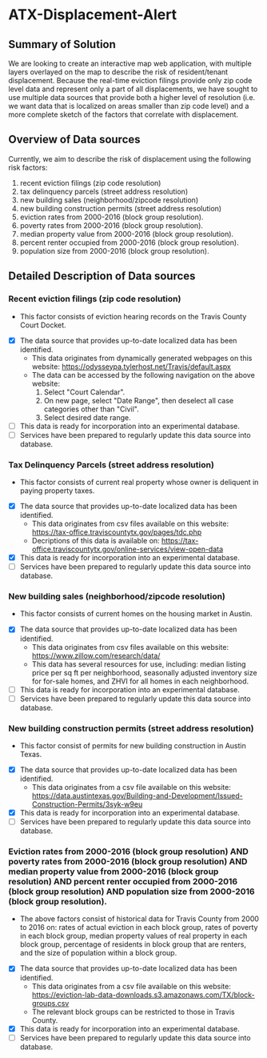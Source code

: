 # ATX-Displacement-Alert

## Summary of Solution
We are looking to create an interactive map web application, with multiple layers overlayed on the map to describe the risk of resident/tenant displacement. Because the real-time eviction filings provide only zip code level data and represent only a part of all displacements, we have sought to use multiple data sources that provide both a higher level of resolution (i.e. we want data that is localized on areas smaller than zip code level) and a more complete sketch of the factors that correlate with displacement.

## Overview of Data sources
Currently, we aim to describe the risk of displacement using the following risk factors:
1. recent eviction filings (zip code resolution)
2. tax delinquency parcels (street address resolution)
3. new building sales (neighborhood/zipcode resolution)
4. new building construction permits (street address resolution)
5. eviction rates from 2000-2016 (block group resolution).
6. poverty rates from 2000-2016 (block group resolution).
7. median property value from 2000-2016 (block group resolution).
8. percent renter occupied from 2000-2016 (block group resolution).
9. population size from 2000-2016 (block group resolution).

## Detailed Description of Data sources
### Recent eviction filings (zip code resolution)
- This factor consists of eviction hearing records on the Travis County Court Docket.
- [x] The data source that provides up-to-date localized data has been identified.
    * This data originates from dynamically generated webpages on this website: https://odysseypa.tylerhost.net/Travis/default.aspx
    * The data can be accessed by the following navigation on the above website:
        1. Select "Court Calendar".
        2. On new page, select "Date Range", then deselect all case categories other than "Civil".
        3. Select desired date range.    
- [ ] This data is ready for incorporation into an experimental database.
- [ ] Services have been prepared to regularly update this data source into database.

### Tax Delinquency Parcels (street address resolution)
- This factor consists of current real property whose owner is deliquent in paying property taxes.
- [x] The data source that provides up-to-date localized data has been identified.
    * This data originates from csv files available on this website: https://tax-office.traviscountytx.gov/pages/tdc.php
    * Decriptions of this data is available on: https://tax-office.traviscountytx.gov/online-services/view-open-data
- [x] This data is ready for incorporation into an experimental database.
- [ ] Services have been prepared to regularly update this data source into database.

### New building sales (neighborhood/zipcode resolution)
- This factor consists of current homes on the housing market in Austin.
- [x] The data source that provides up-to-date localized data has been identified.
    * This data originates from csv files available on this website: https://www.zillow.com/research/data/
    * This data has several resources for use, including: median listing price per sq ft per neighborhood, seasonally adjusted inventory size for for-sale homes, and ZHVI for all homes in each neighborhood.
- [ ] This data is ready for incorporation into an experimental database.
- [ ] Services have been prepared to regularly update this data source into database.

### New building construction permits (street address resolution)
- This factor consist of permits for new building construction in Austin Texas.
- [x] The data source that provides up-to-date localized data has been identified.
    * This data originates from a csv file available on this website: https://data.austintexas.gov/Building-and-Development/Issued-Construction-Permits/3syk-w9eu
- [x] This data is ready for incorporation into an experimental database.
- [ ] Services have been prepared to regularly update this data source into database.

### Eviction rates from 2000-2016 (block group resolution) AND poverty rates from 2000-2016 (block group resolution) AND median property value from 2000-2016 (block group resolution) AND percent renter occupied from 2000-2016 (block group resolution) AND population size from 2000-2016 (block group resolution).
- The above factors consist of historical data for Travis County from 2000 to 2016 on: rates of actual eviction in each block group, rates of poverty in each block group, median property values of real property in each block group, percentage of residents in block group that are renters, and the size of population within a block group. 
- [x] The data source that provides up-to-date localized data has been identified.
    * This data originates from a csv file available on this website: https://eviction-lab-data-downloads.s3.amazonaws.com/TX/block-groups.csv
    * The relevant block groups can be restricted to those in Travis County.
- [x] This data is ready for incorporation into an experimental database.
- [ ] Services have been prepared to regularly update this data source into database.
